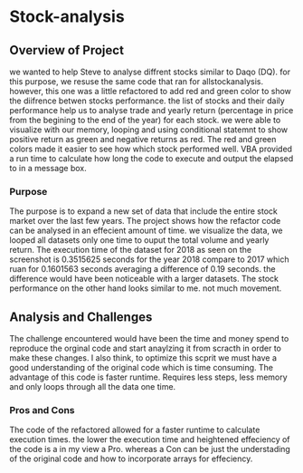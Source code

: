  # Stock-analysis

## Overview of Project
we wanted to help Steve to analyse diffrent stocks similar to Daqo (DQ). for this purpose, we resuse the same code that ran for allstockanalysis. however, this one was a little refactored to add red and green color to show the diifrence betwen stocks performance. the list of stocks and their daily performance help us to analyse trade and yearly return (percentage in price from the begining to the end of the year) for each stock. we were able to visualize with our memory, looping and using conditional statemnt to show positive return as green and negative returns as red. The red and green colors made it easier to see how which stock performed well. VBA provided a run time to calculate how long the code  to execute and output the elapsed to in a message box. 
### Purpose
The purpose is to expand a new set of data that include the entire stock market over the last few years. The project shows how the refactor code can be analysed in an effecient amount of time. we visualize the data, we looped all datasets only one time to ouput the total volume and yearly return. The execution time of the dataset for 2018 as seen on the screenshot is 0.3515625 seconds for the year 2018 compare to 2017 which ruan for 0.1601563 seconds averaging a difference of 0.19 seconds. the difference would have been noticeable with a larger datasets. The stock performance on the other hand looks similar to me. not much movement. 
## Analysis and Challenges
The challenge encountered would have been the time and money spend to reproduce the orginal code and start anaylzing it from scracth in order to make these changes. I also think, to optimize this scprit we must have a good understanding of the original code which is time consuming. The advantage of this code is faster runtime. Requires less steps, less memory and only loops through all the data one time.

### Pros and Cons
The code of the refactored allowed for a faster runtime to calculate execution times. the lower the execution time and heightened effeciency of the code is a in my view a Pro. whereas a Con can be just the understading of the original code and how to incorporate arrays for effeciency. 


